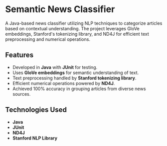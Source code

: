 # Semantic News Classifier

A Java-based news classifier utilizing NLP techniques to categorize articles based on contextual understanding. The project leverages GloVe embeddings, Stanford's tokenizing library, and ND4J for efficient text preprocessing and numerical operations.

## Features
- Developed in **Java** with **JUnit** for testing.
- Uses **GloVe embeddings** for semantic understanding of text.
- Text preprocessing handled by **Stanford tokenizing library**.
- Efficient numerical operations powered by **ND4J**.
- Achieved 100% accuracy in grouping articles from diverse news sources.

## Technologies Used
- **Java**
- **JUnit**
- **ND4J**
- **Stanford NLP Library**
